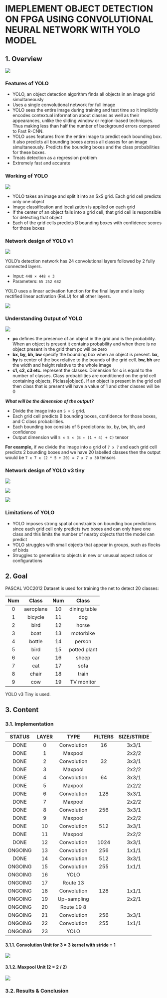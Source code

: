 # IMEPLEMENT OBJECT DETECTION ON FPGA USING CONVOLUTIONAL NEURAL NETWORK WITH YOLO MODEL

## 1. Overview

![](reference/img_YOLO_Object_Detection.png)

### Features of YOLO

- YOLO, an object detection algorithm finds all objects in an image grid simultaneously
- Uses a single convolutional network for full image
- YOLO sees the entire image during training and test time so it implicitly encodes contextual information about classes as well as their appearances, unlike the sliding window or region-based techniques. Thus making less than half the number of background errors compared to Fast R-CNN.
- YOLO uses features from the entire image to predict each bounding box. It also predicts all bounding boxes across all classes for an image simultaneously. Predicts the bounding boxes and the class probabilities for these boxes.
- Treats detection as a regression problem
- Extremely fast and accurate

### Working of YOLO

![](reference/img_YOLO_model.png)

- YOLO takes an image and split it into an SxS grid. Each grid cell predicts only one object
- Image classification and localization is applied on each grid
- If the center of an object falls into a grid cell, that grid cell is responsible for detecting that object
- Each of the grid cells predicts B bounding boxes with confidence scores for those boxes

### Network design of YOLO v1

![](reference/img_YOLO_architecture.png)

YOLO’s detection network has 24 convolutional layers followed by 2 fully connected layers.

- Input: `448 × 448 × 3`
- Parameters: `65 252 682`

YOLO uses a linear activation function for the final layer and a leaky rectified linear activation (ReLU) for all other layers.

![](reference/img_leaky_ReLU.png)

### Understanding Output of YOLO

![](reference/img_YOLO_output.png)

- **pc** defines the presence of an object in the grid and is the probability. When an object is present it contains probability and when there is no object present in the grid them pc will be zero
- **bx, by, bh, bw** specify the bounding box when an object is present. **bx, by** is center of the box relative to the bounds of the grid cell. **bw, bh** are the width and height relative to the whole image
- **c1, c2, c3 etc.** represent the classes. Dimension for **c** is equal to the number of classes. Class probabilities are conditioned on the grid cell containing objects, P(class|object). If an object is present in the grid cell then class that is present will have a value of 1 and other classes will be 0

***What will be the dimension of the output?***

- Divide the image into an `S × S` grid.
- Each grid cell predicts B bounding boxes, confidence for those boxes, and C class probabilities.
- Each bounding box consists of 5 predictions: bx, by, bw, bh, and confidence
- Output dimension will `S × S × (B ∗ (1 + 4) + C)` tensor

**For example,** if we divide the image into a grid of `7 x 7` and each grid cell predicts 2 bounding boxes and we have 20 labelled classes then the output would be `7 x 7 x (2 * 5 + 20) = 7 x 7 x 30` tensors

### Network design of YOLO v3 tiny

![](reference/The-network-structure-of-Tiny-YOLO-V3.png)

![](reference/You-Only-Look-One-v3-tiny-YOLOv3-tiny-network-structure.png)

![](reference/yolov3-tiny-layers.png)

### Limitations of YOLO

- YOLO imposes strong spatial constraints on bounding box predictions since each grid cell only predicts two boxes and can only have one class and this limits the number of nearby objects that the model can predict
- YOLO struggles with small objects that appear in groups, such as flocks of birds
- Struggles to generalise to objects in new or unusual aspect ratios or configurations

## 2. Goal

PASCAL VOC2012 Dataset is used for training the net to detect 20 classes:

Num | Class | Num | Class
:-:|:-:|:-:|:-:
0 | aeroplane | 10 | dining table
1 | bicycle | 11| dog
2 | bird | 12 | horse
3 | boat | 13 | motorbike
4 | bottle | 14 | person
5 | bird | 15 | potted plant
6 | car | 16 | sheep
7 | cat | 17 | sofa
8 | chair | 18 | train
9 | cow | 19 | TV monitor

YOLO v3 Tiny is used.

## 3. Content

### 3.1. Implementation

STATUS  | LAYER | TYPE        | FILTERS | SIZE/STRIDE
:------:|:-----:|:-----------:|:-------:|:-----------:
DONE | 0     | Convolution | 16      | 3x3/1
DONE    | 1     | Maxpool     |         | 2x2/2
DONE | 2     | Convolution | 32      | 3x3/1
DONE    | 3     | Maxpool     |         | 2x2/2
DONE | 4     | Convolution | 64      | 3x3/1
DONE    | 5     | Maxpool     |         | 2x2/2
DONE | 6     | Convolution | 128     | 3x3/1
DONE    | 7     | Maxpool     |         | 2x2/2
DONE | 8     | Convolution | 256     | 3x3/1
DONE    | 9     | Maxpool     |         | 2x2/2
DONE | 10    | Convolution | 512     | 3x3/1
DONE    | 11    | Maxpool     |         | 2x2/2
DONE | 12    | Convolution | 1024    | 3x3/1
ONGOING | 13    | Convolution | 256     | 1x1/1
DONE | 14    | Convolution | 512     | 3x3/1
ONGOING | 15    | Convolution | 255     | 1x1/1
ONGOING | 16    | YOLO        |         |
ONGOING | 17    | Route 13    |         |
ONGOING | 18    | Convolution | 128     | 1x1/1
ONGOING | 19    | Up-sampling |         | 2x2/1
ONGOING | 20    | Route 19 8  |         |
ONGOING | 21    | Convolution | 256     | 3x3/1
ONGOING | 22    | Convolution | 255     | 1x1/1
ONGOING | 23    | YOLO        |         |

#### 3.1.1. Convolution Unit for 3 × 3 kernel with stride = 1

![](src/rtl/conv2d3x3/Conv_Unit_Diagram-Official.png)

#### 3.1.2. Maxpool Unit (2 × 2 / 2)

![](src/rtl/maxpool2d2x2s2/Maxpool.png)

### 3.2. Results & Conclusion
